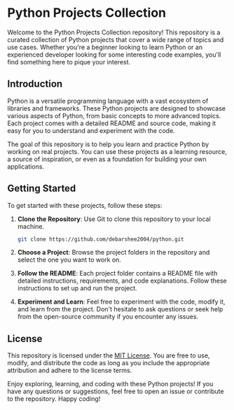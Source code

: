 # Python Projects Collection

Welcome to the Python Projects Collection repository! This repository is a curated collection of Python projects that cover a wide range of topics and use cases. Whether you're a beginner looking to learn Python or an experienced developer looking for some interesting code examples, you'll find something here to pique your interest.

## Introduction

Python is a versatile programming language with a vast ecosystem of libraries and frameworks. These Python projects are designed to showcase various aspects of Python, from basic concepts to more advanced topics. Each project comes with a detailed README and source code, making it easy for you to understand and experiment with the code.

The goal of this repository is to help you learn and practice Python by working on real projects. You can use these projects as a learning resource, a source of inspiration, or even as a foundation for building your own applications.

## Getting Started

To get started with these projects, follow these steps:

1. **Clone the Repository**: Use Git to clone this repository to your local machine.

   ```bash
   git clone https://github.com/debarshee2004/python.git
   ```

2. **Choose a Project**: Browse the project folders in the repository and select the one you want to work on.

3. **Follow the README**: Each project folder contains a README file with detailed instructions, requirements, and code explanations. Follow these instructions to set up and run the project.

4. **Experiment and Learn**: Feel free to experiment with the code, modify it, and learn from the project. Don't hesitate to ask questions or seek help from the open-source community if you encounter any issues.

## License

This repository is licensed under the [MIT License](LICENSE). You are free to use, modify, and distribute the code as long as you include the appropriate attribution and adhere to the license terms.

Enjoy exploring, learning, and coding with these Python projects! If you have any questions or suggestions, feel free to open an issue or contribute to the repository. Happy coding!